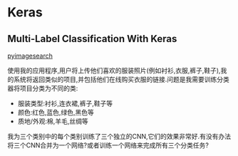 # Keras

## Multi-Label Classification With Keras
[pyimagesearch](https://www.pyimagesearch.com/2018/05/07/multi-label-classification-with-keras/)

使用我的应用程序,用户将上传他们喜欢的服装照片(例如衬衫,衣服,裤子,鞋子),我的系统将返回类似的项目,并包括他们在线购买衣服的链接.问题是我需要训练分类器将项目分类为不同的类:

- 服装类型:衬衫,连衣裙,裤子,鞋子等
- 颜色:红色,蓝色,绿色,黑色等
- 质地/外观:棉,羊毛,丝绸等

我为三个类别中的每个类别训练了三个独立的CNN,它们的效果非常好.有没有办法将三个CNN合并为一个网络?或者训练一个网络来完成所有三个分类任务?